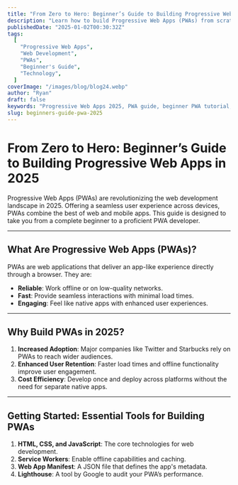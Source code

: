 ```yaml
---
title: "From Zero to Hero: Beginner’s Guide to Building Progressive Web Apps in 2025"
description: "Learn how to build Progressive Web Apps (PWAs) from scratch in 2025 with this beginner-friendly guide. Discover essential tools, best practices, and step-by-step instructions to create fast, reliable, and engaging PWAs."
publishedDate: "2025-01-02T00:30:32Z"
tags:
  [
    "Progressive Web Apps",
    "Web Development",
    "PWAs",
    "Beginner's Guide",
    "Technology",
  ]
coverImage: "/images/blog/blog24.webp"
author: "Ryan"
draft: false
keywords: "Progressive Web Apps 2025, PWA guide, beginner PWA tutorial, build PWAs, web development trends 2025, PWA tools, reliable PWAs, fast web apps, offline apps 2025, engaging PWAs"
slug: beginners-guide-pwa-2025
---
```


# From Zero to Hero: Beginner’s Guide to Building Progressive Web Apps in 2025

Progressive Web Apps (PWAs) are revolutionizing the web development landscape in 2025. Offering a seamless user experience across devices, PWAs combine the best of web and mobile apps. This guide is designed to take you from a complete beginner to a proficient PWA developer.

---

## What Are Progressive Web Apps (PWAs)?

PWAs are web applications that deliver an app-like experience directly through a browser. They are:

- **Reliable**: Work offline or on low-quality networks.
- **Fast**: Provide seamless interactions with minimal load times.
- **Engaging**: Feel like native apps with enhanced user experiences.

---

## Why Build PWAs in 2025?

1. **Increased Adoption**: Major companies like Twitter and Starbucks rely on PWAs to reach wider audiences.
2. **Enhanced User Retention**: Faster load times and offline functionality improve user engagement.
3. **Cost Efficiency**: Develop once and deploy across platforms without the need for separate native apps.

---

## Getting Started: Essential Tools for Building PWAs

1. **HTML, CSS, and JavaScript**: The core technologies for web development.
2. **Service Workers**: Enable offline capabilities and caching.
3. **Web App Manifest**: A JSON file that defines the app's metadata.
4. **Lighthouse**: A tool by Google to audit your PWA’s performance.
